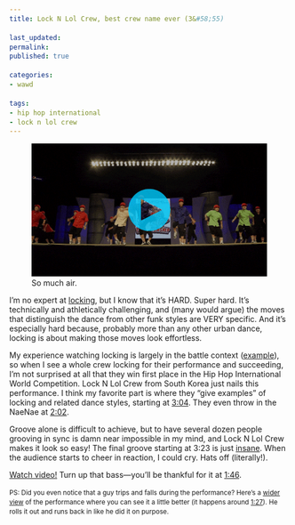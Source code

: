 ```yaml
---
title: Lock N Lol Crew, best crew name ever (3&#58;55)

last_updated: 
permalink: 
published: true

categories:
- wawd

tags:
- hip hop international
- lock n lol crew
---
```


<figure>
    <a href="https://youtu.be/qTX6TJGFanQ"><img src="/assets/images/2015-09-30-lock-n-lol-hhi-2015-optimized.gif" alt="An animated GIF of Lock N Lol Crew performing at Hip Hop International. The dancer in front center does an absolutely bonkers leap into the air, lands the most graceful single worm, pops back up and turns. Everyone behind them also turns in the same idrection."></a>
    <figcaption>
        So much air.
    </figcaption>
</figure>

I’m no expert at [locking](https://en.wikipedia.org/wiki/Locking_(dance)), but I know that it’s HARD. Super hard. It’s technically and athletically challenging, and (many would argue) the moves that distinguish the dance from other funk styles are VERY specific. And it’s especially hard because, probably more than any other urban dance, locking is about making those moves look effortless.

My experience watching locking is largely in the battle context ([example](http://us3.campaign-archive1.com/?u=896d790578b2a99d6a42c4cb7&id=10d9010518)), so when I see a whole crew locking for their performance and succeeding, I’m not surprised at all that they win first place in the Hip Hop International World Competition. Lock N Lol Crew from South Korea just nails this performance. I think my favorite part is where they “give examples” of locking and related dance styles, starting at [3:04](https://youtu.be/qTX6TJGFanQ?t=3m4s). They even throw in the NaeNae at [2:02](https://youtu.be/qTX6TJGFanQ?t=2m2s).

Groove alone is difficult to achieve, but to have several dozen people grooving in sync is damn near impossible in my mind, and Lock N Lol Crew makes it look so easy! The final groove starting at 3:23 is just [insane](https://youtu.be/qTX6TJGFanQ?t=3m23s). When the audience starts to cheer in reaction, I could cry. Hats off (literally!).

[Watch video!](https://youtu.be/qTX6TJGFanQ)
Turn up that bass—you’ll be thankful for it at [1:46](https://youtu.be/qTX6TJGFanQ?t=1m46s).

<small>PS: Did you even notice that a guy trips and falls during the performance? Here’s a [wider view](https://www.youtube.com/watch?v=ciT2JdJBAP4) of the performance where you can see it a little better (it happens around [1:27](https://youtu.be/ciT2JdJBAP4?t=1m27s)). He rolls it out and runs back in like he did it on purpose.</small>